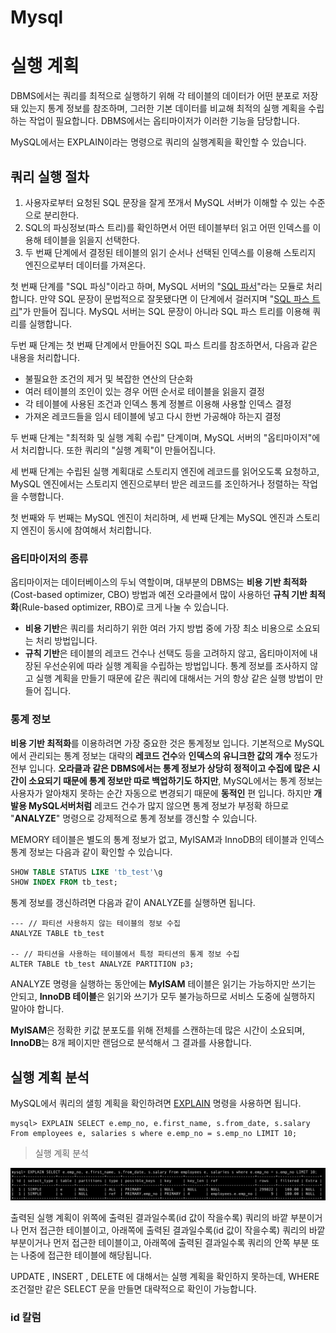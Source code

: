 # Mysql



# 실행 계획

DBMS에서는 쿼리를 최적으로 실행하기 위해 각 테이블의 데이터가 어떤 분포로 저장돼 있는지 통계 정보를 참조하며, 그러한 기본 데이터를 비교해 최적의 실행 계획을 수립하는 작업이 필요합니다. DBMS에서는 옵티마이저가 이러한 기능을 담당합니다.

MySQL에서는 EXPLAIN이라는 명령으로 쿼리의 실행계획을 확인할 수 있습니다.



## 쿼리 실행 절차

1. 사용자로부터 요청된 SQL 문장을 잘게 쪼개서 MySQL 서버가 이해할 수 있는 수준으로 분리한다.
2. SQL의 파싱정보(파스 트리)를 확인하면서 어떤 테이블부터 읽고 어떤 인덱스를 이용해 테이블을 읽을지 선택한다.
3. 두 번째 단계에서 결정된 테이블의 읽기 순서나 선택된 인덱스를 이용해 스토리지 엔진으로부터 데이터를 가져온다.

첫 번째 단계를 "SQL 파싱"이라고 하며, MySQL 서버의 "<u>SQL 파서</u>"라는 모듈로 처리합니다. 만약 SQL 문장이 문법적으로 잘못됐다면 이 단계에서 걸러지며 "<u>SQL 파스 트리</u>"가 만들어 집니다. MySQL 서버는 SQL 문장이 아니라 SQL 파스 트리를 이용해 쿼리를 실행합니다.

두번 째 단계는 첫 번째 단계에서 만들어진 SQL 파스 트리를 참조하면서, 다음과 같은 내용을 처리합니다.

- 불필요한 조건의 제거 및 복잡한 연산의 단순화
- 여러 테이블의 조인이 있는 경우 어떤 순서로 테이블을 읽을지 결정
- 각 테이블에 사용된 조건과 인덱스 통계 정볼르 이용해 사용할 인덱스 결정
- 가져온 레코드들을 임시 테이블에 넣고 다시 한번 가공해야 하는지 결정

두 번째 단계는 "최적화 및 실행 계획 수립" 단계이며, MySQL 서버의 "옵티마이저"에서 처리합니다. 또한 쿼리의 "실행 계획"이 만들어집니다.

세 번째 단계는 수립된 실행 계획대로 스토리지 엔진에 레코드를 읽어오도록 요청하고, MySQL 엔진에서는 스토리지 엔진으로부터 받은 레코드를 조인하거나 정렬하는 작업을 수행합니다.

첫 번째와 두 번째는 MySQL 엔진이 처리하며, 세 번째 단계는 MySQL 엔진과 스토리지 엔진이 동시에 참여해서 처리합니다.

### 옵티마이저의 종류

옵티마이저는 데이터베이스의 두뇌 역할이며, 대부분의 DBMS는 **비용 기반 최적화**(Cost-based optimizer, CBO) 방법과 예전 오라클에서 많이 사용하던 **규칙 기반 최적화**(Rule-based optimizer, RBO)로 크게 나눌 수 있습니다.

- **비용 기반**은 쿼리를 처리하기 위한 여러 가지 방법 중에 가장 최소 비용으로 소요되는 처리 방법입니다.
- **규칙 기반**은 테이블의 레코드 건수나 선택도 등을 고려하지 않고, 옵티마이저에 내장된 우선순위에 따라 실행 계획을 수립하는 방법입니다. 통계 정보를 조사하지 않고 실행 계획을 만들기 때문에 같은 쿼리에 대해서는 거의 항상 같은 실행 방법이 만들어 집니다.

### 통계 정보

**비용 기반 최적화**를 이용하려면 가장 중요한 것은 통계정보 입니다. 기본적으로 MySQL에서 관리되는 통계 정보는 대략의 **레코드 건수**와 **인덱스의 유니크한 값의 개수** 정도가 전부 입니다. **오라클과 같은 DBMS에서는 통계 정보가 상당히 정적이고 수집에 많은 시간이 소요되기 때문에 통계 정보만 따로 백업하기도 하지만**, MySQL에서는 통계 정보는 사용자가 알아채지 못하는 순간 자동으로 변경되기 때문에 **동적인** 편 입니다. 하지만 **개발용 MySQL서버처럼** 레코드 건수가 많지 않으면 통계 정보가 부정확 하므로 "**ANALYZE**" 명령으로 강제적으로 통계 정보를 갱신할 수 있습니다.

MEMORY 테이블은 별도의 통계 정보가 없고, MyISAM과 InnoDB의 테이블과 인덱스 통계 정보는 다음과 같이 확인할 수 있습니다.

```sql
SHOW TABLE STATUS LIKE 'tb_test'\g
SHOW INDEX FROM tb_test;
```

통계 정보를 갱신하려면 다음과 같이 ANALYZE를 실행하면 됩니다.

```
--- // 파티션 사용하지 않는 테이블의 정보 수집
ANALYZE TABLE tb_test 

-- // 파티션을 사용하는 테이블에서 특정 파티션의 통계 정보 수집 
ALTER TABLE tb_test ANALYZE PARTITION p3;
```

ANALYZE 명령을 실행하는 동안에는 **MyISAM** 테이블은 읽기는 가능하지만 쓰기는 안되고, **InnoDB 테이블**은 읽기와 쓰기가 모두 불가능하므로 서비스 도중에 실행하지 말아야 합니다. 

**MyISAM**은 정확한 키값 분포도를 위해 전체를 스캔하는데 많은 시간이 소요되며, **InnoDB**는 8개 페이지만 랜덤으로 분석해서 그 결과를 사용합니다.



## 실행 계획 분석

 MySQL에서 쿼리의 샐힝 계획을 확인하려면 <u>EXPLAIN</u> 명령을 사용하면 됩니다.

```
mysql> EXPLAIN SELECT e.emp_no, e.first_name, s.from_date, s.salary From employees e, salaries s where e.emp_no = s.emp_no LIMIT 10;
```

> 실행 계획 분석 

![](https://github.com/DaeAkin/mysql-study/blob/master/images/%EC%8B%A4%ED%96%89%EA%B3%84%ED%9A%8D1.png?raw=true)

출력된 실행 계획이 위쪽에 출력된 결과일수록(id 값이 작을수록) 쿼리의 바깥 부분이거나 먼저 접근한 테이블이고, 아래쪽에 출력된 결과일수록(id 값이 작을수록) 쿼리의 바깥 부분이거나 먼저 접근한 테이블이고, 아래쪽에 출력된 결과일수록 쿼리의 안쪽 부분 또는 나중에 접근한 테이블에 해당됩니다. 

UPDATE , INSERT , DELETE 에 대해서는 실행 계획을 확인하지 못하는데, WHERE 조건절만 같은 SELECT 문을 만들면 대략적으로 확인이 가능합니다.

### id 칼럼

